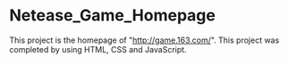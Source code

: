 # Netease_Game_Homepage
This project is the homepage of "http://game.163.com/".
This project was completed by using HTML, CSS and JavaScript.
